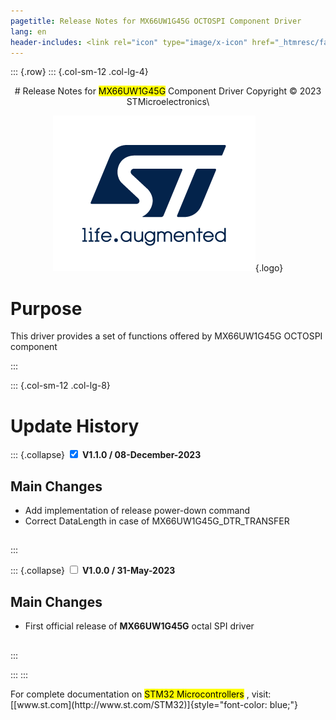 ```yaml
---
pagetitle: Release Notes for MX66UW1G45G OCTOSPI Component Driver
lang: en
header-includes: <link rel="icon" type="image/x-icon" href="_htmresc/favicon.png" />
---
```

::: {.row}
::: {.col-sm-12 .col-lg-4}

<center>
# Release Notes for <mark>MX66UW1G45G</mark> Component Driver
Copyright &copy; 2023 STMicroelectronics\

[![ST logo](_htmresc/st_logo_2020.png)](https://www.st.com){.logo}
</center>

# Purpose

This driver provides a set of functions offered by MX66UW1G45G OCTOSPI component

:::

::: {.col-sm-12 .col-lg-8}
# Update History

::: {.collapse}
<input type="checkbox" id="collapse-section2" checked aria-hidden="true">
<label for="collapse-section2" aria-hidden="true">__V1.1.0 / 08-December-2023__</label>
<div>

## Main Changes

- Add implementation of release power-down command
- Correct DataLength in case of MX66UW1G45G_DTR_TRANSFER

##
</div>
:::

::: {.collapse}
<input type="checkbox" id="collapse-section1" aria-hidden="true">
<label for="collapse-section1" aria-hidden="true">__V1.0.0 / 31-May-2023__</label>
<div>

## Main Changes

- First official release of **MX66UW1G45G** octal SPI driver

##
</div>
:::

:::
:::

<footer class="sticky">
For complete documentation on <mark>STM32 Microcontrollers</mark> ,
visit: [[www.st.com](http://www.st.com/STM32)]{style="font-color: blue;"}
</footer>
